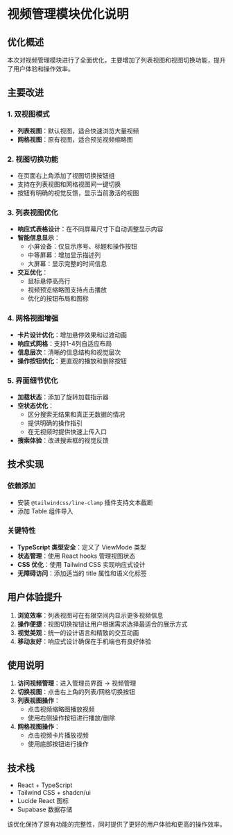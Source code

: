 # 视频管理模块优化说明

## 优化概述

本次对视频管理模块进行了全面优化，主要增加了列表视图和视图切换功能，提升了用户体验和操作效率。

## 主要改进

### 1. 双视图模式
- **列表视图**：默认视图，适合快速浏览大量视频
- **网格视图**：原有视图，适合预览视频缩略图

### 2. 视图切换功能
- 在页面右上角添加了视图切换按钮组
- 支持在列表视图和网格视图间一键切换
- 按钮有明确的视觉反馈，显示当前激活的视图

### 3. 列表视图优化
- **响应式表格设计**：在不同屏幕尺寸下自动调整显示内容
- **智能信息显示**：
  - 小屏设备：仅显示序号、标题和操作按钮
  - 中等屏幕：增加显示描述列
  - 大屏幕：显示完整的时间信息
- **交互优化**：
  - 鼠标悬停高亮行
  - 视频预览缩略图支持点击播放
  - 优化的按钮布局和图标

### 4. 网格视图增强
- **卡片设计优化**：增加悬停效果和过渡动画
- **响应式网格**：支持1-4列自适应布局
- **信息层次**：清晰的信息结构和视觉层次
- **操作按钮优化**：更直观的播放和删除按钮

### 5. 界面细节优化
- **加载状态**：添加了旋转加载指示器
- **空状态优化**：
  - 区分搜索无结果和真正无数据的情况
  - 提供明确的操作指引
  - 在无视频时提供快速上传入口
- **搜索体验**：改进搜索框的视觉反馈

## 技术实现

### 依赖添加
- 安装 `@tailwindcss/line-clamp` 插件支持文本截断
- 添加 Table 组件导入

### 关键特性
- **TypeScript 类型安全**：定义了 ViewMode 类型
- **状态管理**：使用 React hooks 管理视图状态
- **CSS 优化**：使用 Tailwind CSS 实现响应式设计
- **无障碍访问**：添加适当的 title 属性和语义化标签

## 用户体验提升

1. **浏览效率**：列表视图可在有限空间内显示更多视频信息
2. **操作便捷**：视图切换按钮让用户根据需求选择最适合的展示方式
3. **视觉美观**：统一的设计语言和精致的交互动画
4. **移动友好**：响应式设计确保在手机端也有良好体验

## 使用说明

1. **访问视频管理**：进入管理员界面 → 视频管理
2. **切换视图**：点击右上角的列表/网格切换按钮
3. **列表视图操作**：
   - 点击视频缩略图播放视频
   - 使用右侧操作按钮进行播放/删除
4. **网格视图操作**：
   - 点击视频卡片播放视频
   - 使用底部按钮进行操作

## 技术栈
- React + TypeScript
- Tailwind CSS + shadcn/ui
- Lucide React 图标
- Supabase 数据存储

该优化保持了原有功能的完整性，同时提供了更好的用户体验和更高的操作效率。 